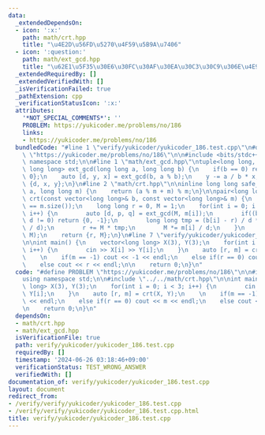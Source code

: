 ```yaml
---
data:
  _extendedDependsOn:
  - icon: ':x:'
    path: math/crt.hpp
    title: "\u4E2D\u56FD\u5270\u4F59\u5B9A\u7406"
  - icon: ':question:'
    path: math/ext_gcd.hpp
    title: "\u62E1\u5F35\u30E6\u30FC\u30AF\u30EA\u30C3\u30C9\u306E\u4E92\u9664\u6CD5"
  _extendedRequiredBy: []
  _extendedVerifiedWith: []
  _isVerificationFailed: true
  _pathExtension: cpp
  _verificationStatusIcon: ':x:'
  attributes:
    '*NOT_SPECIAL_COMMENTS*': ''
    PROBLEM: https://yukicoder.me/problems/no/186
    links:
    - https://yukicoder.me/problems/no/186
  bundledCode: "#line 1 \"verify/yukicoder/yukicoder_186.test.cpp\"\n#define PROBLEM\
    \ \"https://yukicoder.me/problems/no/186\"\n\n#include <bits/stdc++.h>\nusing\
    \ namespace std;\n\n#line 1 \"math/ext_gcd.hpp\"\ntuple<long long, long long,\
    \ long long> ext_gcd(long long a, long long b) {\n    if(b == 0) return {a, 1,\
    \ 0};\n    auto [d, y, x] = ext_gcd(b, a % b);\n    y -= a / b * x;\n    return\
    \ {d, x, y};\n}\n#line 2 \"math/crt.hpp\"\n\ninline long long safe_mod(long long\
    \ a, long long m) {\n    return (a % m + m) % m;\n}\n\npair<long long, long long>\
    \ crt(const vector<long long>& b, const vector<long long>& m) {\n    assert(b.size()\
    \ == m.size());\n    long long r = 0, M = 1;\n    for(int i = 0; i < (int)b.size();\
    \ i++) {\n        auto [d, p, q] = ext_gcd(M, m[i]);\n        if((b[i] - r) %\
    \ d != 0) return {0, -1};\n        long long tmp = (b[i] - r) / d * p % (m[i]\
    \ / d);\n        r += M * tmp;\n        M *= m[i] / d;\n    }\n    r = safe_mod(r,\
    \ M);\n    return {r, M};\n}\n#line 7 \"verify/yukicoder/yukicoder_186.test.cpp\"\
    \n\nint main() {\n    vector<long long> X(3), Y(3);\n    for(int i = 0; i < 3;\
    \ i++) {\n        cin >> X[i] >> Y[i];\n    }\n    auto [r, m] = crt(X, Y);\n\
    \    \n    if(m == -1) cout << -1 << endl;\n    else if(r == 0) cout << m << endl;\n\
    \    else cout << r << endl;\n\n    return 0;\n}\n"
  code: "#define PROBLEM \"https://yukicoder.me/problems/no/186\"\n\n#include <bits/stdc++.h>\n\
    using namespace std;\n\n#include \"../../math/crt.hpp\"\n\nint main() {\n    vector<long\
    \ long> X(3), Y(3);\n    for(int i = 0; i < 3; i++) {\n        cin >> X[i] >>\
    \ Y[i];\n    }\n    auto [r, m] = crt(X, Y);\n    \n    if(m == -1) cout << -1\
    \ << endl;\n    else if(r == 0) cout << m << endl;\n    else cout << r << endl;\n\
    \n    return 0;\n}\n"
  dependsOn:
  - math/crt.hpp
  - math/ext_gcd.hpp
  isVerificationFile: true
  path: verify/yukicoder/yukicoder_186.test.cpp
  requiredBy: []
  timestamp: '2024-06-26 03:18:46+09:00'
  verificationStatus: TEST_WRONG_ANSWER
  verifiedWith: []
documentation_of: verify/yukicoder/yukicoder_186.test.cpp
layout: document
redirect_from:
- /verify/verify/yukicoder/yukicoder_186.test.cpp
- /verify/verify/yukicoder/yukicoder_186.test.cpp.html
title: verify/yukicoder/yukicoder_186.test.cpp
---
```


